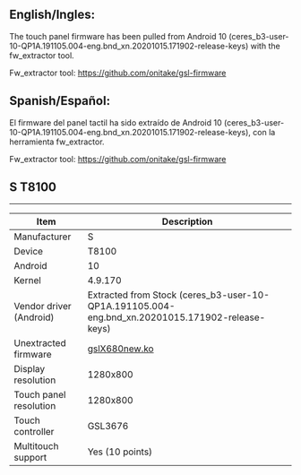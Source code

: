 ## English/Ingles:
The touch panel firmware has been pulled from Android 10 (ceres_b3-user-10-QP1A.191105.004-eng.bnd_xn.20201015.171902-release-keys) with the fw_extractor tool.

Fw_extractor tool: https://github.com/onitake/gsl-firmware

## Spanish/Español: 
El firmware del panel tactil ha sido extraído de Android 10 (ceres_b3-user-10-QP1A.191105.004-eng.bnd_xn.20201015.171902-release-keys), con la herramienta fw_extractor.

Fw_extractor tool: https://github.com/onitake/gsl-firmware

## S T8100
---------------------------------------------

| Item                      | Description |
|---------------------------|-------------|
| Manufacturer              | S       |
| Device                    | T8100  |
| Android                   | 10  |
| Kernel                    | 4.9.170  |
| Vendor driver (Android)   | Extracted from Stock (ceres_b3-user-10-QP1A.191105.004-eng.bnd_xn.20201015.171902-release-keys) |
| Unextracted firmware      | [gslX680new.ko](https://github.com/SamuEDL/Tools_T8100/blob/main/TouchPanel/Unextracted%20Firmware/gslX680new.ko) |
| Display resolution        | 1280x800 |
| Touch panel resolution    | 1280x800 |
| Touch controller          | GSL3676 |
| Multitouch support        | Yes (10 points) |
